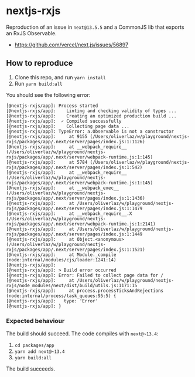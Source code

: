 # nextjs-rxjs

Reproduction of an issue in `next@13.5.5` and a CommonJS lib that exports an RxJS Observable.
- https://github.com/vercel/next.js/issues/56897

## How to reproduce

1. Clone this repo, and run `yarn install`
2. Run `yarn build:all`

You should see the following error:
```
[@nextjs-rxjs/app]: Process started
[@nextjs-rxjs/app]:    Linting and checking validity of types ...
[@nextjs-rxjs/app]:    Creating an optimized production build ...
[@nextjs-rxjs/app]:  ✓ Compiled successfully
[@nextjs-rxjs/app]:    Collecting page data ...
[@nextjs-rxjs/app]: TypeError: a.Observable is not a constructor
[@nextjs-rxjs/app]:     at 9155 (/Users/oliverlaz/w/playground/nextjs-rxjs/packages/app/.next/server/pages/index.js:1:1126)
[@nextjs-rxjs/app]:     at __webpack_require__ (/Users/oliverlaz/w/playground/nextjs-rxjs/packages/app/.next/server/webpack-runtime.js:1:145)
[@nextjs-rxjs/app]:     at 5784 (/Users/oliverlaz/w/playground/nextjs-rxjs/packages/app/.next/server/pages/index.js:1:542)
[@nextjs-rxjs/app]:     at __webpack_require__ (/Users/oliverlaz/w/playground/nextjs-rxjs/packages/app/.next/server/webpack-runtime.js:1:145)
[@nextjs-rxjs/app]:     at __webpack_exec__ (/Users/oliverlaz/w/playground/nextjs-rxjs/packages/app/.next/server/pages/index.js:1:1436)
[@nextjs-rxjs/app]:     at /Users/oliverlaz/w/playground/nextjs-rxjs/packages/app/.next/server/pages/index.js:1:1479
[@nextjs-rxjs/app]:     at __webpack_require__.X (/Users/oliverlaz/w/playground/nextjs-rxjs/packages/app/.next/server/webpack-runtime.js:1:2141)
[@nextjs-rxjs/app]:     at /Users/oliverlaz/w/playground/nextjs-rxjs/packages/app/.next/server/pages/index.js:1:1449
[@nextjs-rxjs/app]:     at Object.<anonymous> (/Users/oliverlaz/w/playground/nextjs-rxjs/packages/app/.next/server/pages/index.js:1:1521)
[@nextjs-rxjs/app]:     at Module._compile (node:internal/modules/cjs/loader:1241:14)
[@nextjs-rxjs/app]: 
[@nextjs-rxjs/app]: > Build error occurred
[@nextjs-rxjs/app]: Error: Failed to collect page data for /
[@nextjs-rxjs/app]:     at /Users/oliverlaz/w/playground/nextjs-rxjs/node_modules/next/dist/build/utils.js:1171:15
[@nextjs-rxjs/app]:     at process.processTicksAndRejections (node:internal/process/task_queues:95:5) {
[@nextjs-rxjs/app]:   type: 'Error'
[@nextjs-rxjs/app]: }

```

### Expected behaviour

The build should succeed. The code compiles with `next@~13.4`:

1. `cd packages/app`
2. `yarn add next@~13.4`
3. `yarn build:all`

The build succeeds.
